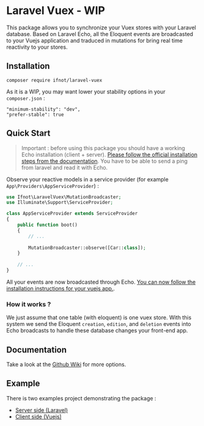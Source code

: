 # Laravel Vuex - WIP

This package allows you to synchronize your Vuex stores with your Laravel database. Based on Laravel Echo, all the
Eloquent events are broadcasted to your Vuejs application and traduced in mutations for bring real time reactivity to your stores.

## Installation

    composer require ifnot/laravel-vuex

As it is a WIP, you may want lower your stability options in your `composer.json` :

    "minimum-stability": "dev",
    "prefer-stable": true

## Quick Start

> Important : before using this package you should have a working Echo installation (client + server). [Please follow the official installation steps from the documentation](https://laravel.com/docs/5.5/broadcasting). You have to be able to send a ping from laravel and read it with Echo.

Observe your reactive models in a service provider (for example `App\Providers\AppServiceProvider`) :

```php
use Ifnot\LaravelVuex\MutationBroadcaster;
use Illuminate\Support\ServiceProvider;

class AppServiceProvider extends ServiceProvider
{
    public function boot()
    {
        // ...
        
        MutationBroadcaster::observe([Car::class]);
    }
    
    // ...
}
```

All your events are now broadcasted through Echo. [You can now follow the installation instructions for your vuejs app.](https://github.com/Ifnot/laravel-vuex-js).

### How it works ?

We just assume that one table (with eloquent) is one vuex store. With this system we send the Eloquent
`creation`, `edition`, and `deletion` events into Echo broadcasts to handle these database changes your front-end app.

## Documentation

Take a look at the [Github Wiki](https://github.com/Ifnot/laravel-vuex-php/wiki) for more options.

## Example

There is two examples project demonstrating the package :

* [Server side (Laravel)](https://github.com/Ifnot/laravel-vuex-php-example)
* [Client side (Vuejs)](https://github.com/Ifnot/laravel-vuex-js-example)
